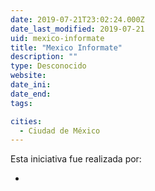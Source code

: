 ```yaml
---
date: 2019-07-21T23:02:24.000Z
date_last_modified: 2019-07-21
uid: mexico-informate
title: "Mexico Informate"
description: ""
type: Desconocido
website: 
date_ini: 
date_end: 
tags:

cities: 
  - Ciudad de México
---
```


Esta iniciativa fue realizada por:

- [](/i/mexico-informate.html)
